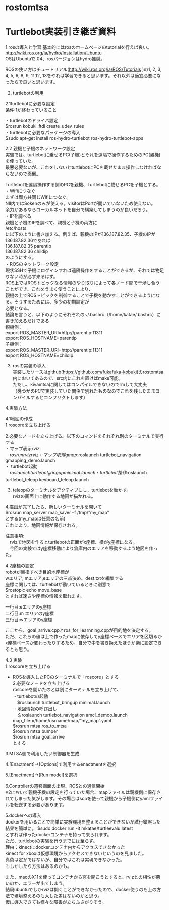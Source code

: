 # rostomtsa
# Turtlebot実装引き継ぎ資料
1.rosの導入と学習
基本的にはrosのホームページのtutorialを行えば良い。  
 http://wiki.ros.org/ja/hydro/Installation/Ubuntu  
OSはUbuntu12.04、rosバージョンはhydro推奨。

ROSの使い方はチュートリアル(http://wiki.ros.org/ja/ROS/Tutorials )の1, 2, 3, 4, 5, 6, 8, 9, 11,12, 13をやれば学習できると思います。それ以外は適宜必要になったらで良いと思います。

2. turtlebotの利用  

2.1turtlebotに必要な設定  
条件:1が終わっていること  

・turtlebotのドライバ設定  
$rosrun kobuki_ftdi create_udev_rules  
・turtlebotに必要なパッケージの導入  
$sudo apt-get install ros-hydro-turtlebot ros-hydro-turtlebot-apps  

2.2  親機と子機のネットワーク設定  
実験では、turtlebotに乗せるPC(子機)とそれを遠隔で操作するためのPC(親機)を使っていた。  
最悪必要ないが、これをしないとturtlebotにPCを載せたまま操作しなければならないので面倒。  

 Turtlebotを遠隔操作する側のPCを親機、Turtlebotに載せるPCを子機とする。  
・Wifiにつなぐ  
まずは両方共同じWifiにつなぐ。  
NII内ではSokenのみが使える。visitorはPortが開いていないため使えない。  
余力があるならローカルネットを自分で構築してしまうのが良いだろう。  
・IPを調べる  
親機と子機のIPを調べて、親機と子機の両方に  
/etc/hosts  
に以下のように書き加える。例えば、親機のIPが136.187.82.35、子機のIPが136.187.82.36であれば  
136.187.82.35 parentip  
136.187.82.36 childip  
のようにする。  
・ROSのネットワーク設定  
現状SSHで子機にログインすれば遠隔操作をすることができるが、それでは物足りない時が必ず来るはず。  
ROS上ではROSトピックなる情報のやり取りによって各ノード間で干渉し合うことができ、これをうまく使うことにより、  
親機の上でROSトピックを制御することで子機を動かすことができるようになる。そうするためには、多少の初期設定が  
必要となる。  
結論を言うと、以下のようにそれぞれの~/.bashrc（/home/katae/.bashrc）に書き加えるだけである  
親機側：　  
export ROS_MASTER_URI=http://parentip:11311  
export ROS_HOSTNAME=parentip   
子機側：  
export ROS_MASTER_URI=http://parentip:11311  
export ROS_HOSTNAME=childip  


3. rosの実装の導入  
実装したソースはgithub(https://github.com/fukafuka-kobuki)のrostomtsa内においてあるので、src内にこれを置けばmake可能。  
ただし、kivamtsaに関してはコンパイルできないのでrmして大丈夫  
（幾つかのPCで実装していた関係で別れたものなのでこれを残したままコンパイルするとコンフリクトします）  
 

4.実験方法  

4.1地図の作成  
1.roscoreを立ち上げる  

2.必要なノードを立ち上げる。以下のコマンドをそれぞれ別のターミナルで実行する  
・マップ表示rviz:   
　$rosrun rviz rviz  
・マップ取得gmap:   
　$roslaunch turtlebot_navigation gmapping_demo.launch  
・ turtlebot起動  
　$roslaunch turtlebot_bringup minimal.launch  
・turtlebot操作  
　$roslaunch turtlebot_teleop keyboard_teleop.launch  

3. teleopのターミナルをアクティブにし、turtlebotを動かす。  
rvizの画面上に動作する地図が描かれる。  

4.描画が完了したら、新しいターミナルを開いて  
$rosrun map_server map_saver –f /tmp/”my_map”  
とする(my_mapは任意の名前)  
これにより、地図情報が保存される。  

注意事項:  
　rvizで地図を作るとturtlebotの正面がx座標、横がy座標になる。  
　今回の実験ではy座標移動により倉庫内のエリアを移動するよう地図を作った。  

4.2座標の設定  
robotが目指すべき目的地座標が  
wエリア, mエリア,eエリアの三点決め、dest.txtを編集する  
座標に関しては、turtlebotが動いているときに別窓で  
$rostopic echo move_base  
とすれば速さや座標の情報を取れます。  

一行目:eエリアのy座標  
二行目:m エリアのy座標  
三行目:wエリアのy座標  

ここから、goal_arrive.cppとros_for_learnning.cppが目的地を決定する。  
ただ、これらの値は上で作ったmapに依存してy座標ベースでエリアを区切るかx座標ベースか変わったりするため、自分で中を書き換えたほうが楽に設定できるとも思う。  


4.3 実験  
1.roscoreを立ち上げる  
- ROSを導入したPCのターミナルで「roscore」とする  
2.必要なノードを立ち上げる  
roscoreを開いたのとは別にターミナルを立ち上げて、  
・turtlebotの起動  
　$roslaunch turtlebot_bringup minimal.launch  
・地図情報の呼び出し  
　＄roslaunch turtlebot_navigation amcl_demoo.launch map_file:=/home/usrname/map/”my_map”.yaml  
$rosrun mtsa ros_to_mtsa  
$rosrun mtsa bumper  
$rosrun mtsa goal_arrive  
とする  

3.MTSA側で利用したい制御器を生成  

4.[Enactment]->[Options]で利用するenactmentを選択  

5.[Enactment]->[Run model]を選択  

6.Controllerの遷移画面の出現、ROSとの通信開始  
※2において親機子機の設定を行っていた場合、mapファイルは親機側に保存されてしまった気がします。その場合はscpを使って親機から子機側にyamlファイルを転送する必要があります。  


5.dockerへの導入  
dockerを用いることで簡単に実験環境を整えることができないか試行錯誤した結果を簡単に。
$sudo docker run -it mkatae/turtleevalu:latest  
とすれば作ったdockerコンテナを持って来られます。  
ただ、turtlebotの実験を行うまでには至らず。  
理由：kinectにdockerコンテナ内からアクセスできなかった  
kinect for xboxは仮想環境からアクセスできないというのを見ました。  
真偽は定かではないが、自分ではこれは実現できなかった。  
もしかしたら方法はあるのかも。  

また、macのX11を使ってコンテナから窓を開こうとすると、rvizとの相性が悪いのか、エラーが出てしまう。  
結局ubuntuでしかrvizは開くことができなかったので、docker使うのも上の方法で環境整えるのも大した差はないのかと思う。  
仮に導入できても様々な障害が立ちふさがりそう。  







